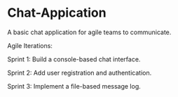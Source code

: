 # Chat-Appication
A basic chat application for agile teams to communicate.

Agile Iterations:

Sprint 1: Build a console-based chat interface.

Sprint 2: Add user registration and authentication.

Sprint 3: Implement a file-based message log.